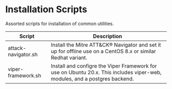 # Installation Scripts
 Assorted scripts for installation of common utilities.


| Script | Description |
| --- | --- |
| attack-navigator.sh | Install the Mitre ATT&CK® Navigator and set it up for offline use on a CentOS 8.x or similar Redhat variant. |  
| viper-framework.sh | Install and configre the Viper Framework for use on Ubuntu 20.x. This includes viper-web, modules, and a postgres backend. |